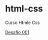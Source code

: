 # html-css
 Curso Htmle Css
 
 <a href="https://alissoncalisto.github.io/html-css/exercicios/Desafio10/android.html#"> Desafio 001</a>